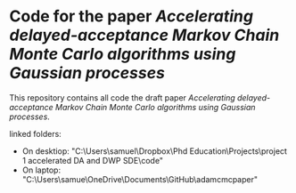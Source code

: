 # Code for the paper *Accelerating delayed-acceptance Markov Chain Monte Carlo algorithms using Gaussian processes*

This repository contains all code the draft paper *Accelerating delayed-acceptance Markov Chain Monte Carlo algorithms using Gaussian processes*.

linked folders:

* On desktiop: "C:\\Users\\samuel\\Dropbox\\Phd Education\\Projects\\project 1 accelerated DA and DWP SDE\\code"
* On laptop: "C:\\Users\\samue\\OneDrive\\Documents\\GitHub\\adamcmcpaper"
